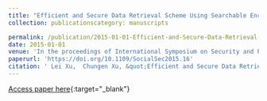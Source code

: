 ```yaml
---
title: "Efficient and Secure Data Retrieval Scheme Using Searchable Encryption in Cloud Storage"
collection: publicationscategory: manuscripts

permalink: /publication/2015-01-01-Efficient-and-Secure-Data-Retrieval-Scheme-Using-Searchable-Encryption-in-Cloud-Storage
date: 2015-01-01
venue: 'In the proceedings of International Symposium on Security and Privacy in Social Networks and Big Data, SocialSec 2015, Hangzhou, China, November 16-18, 2015'
paperurl: 'https://doi.org/10.1109/SocialSec2015.16'
citation: ' Lei Xu,  Chungen Xu, &quot;Efficient and Secure Data Retrieval Scheme Using Searchable Encryption in Cloud Storage.&quot; In the proceedings of International Symposium on Security and Privacy in Social Networks and Big Data, SocialSec 2015, Hangzhou, China, November 16-18, 2015, 2015.'
---
```

[Access paper here](https://doi.org/10.1109/SocialSec2015.16){:target="_blank"}
